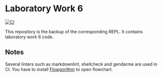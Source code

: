 # Laboratory Work 6

[![CI](https://github.com/alvinseville7cf/CSharp---Exercise---Other---Laboratory-Work-6/actions/workflows/ci.yml/badge.svg)](https://github.com/alvinseville7cf/CSharp---Exercise---Other---Laboratory-Work-6/actions/workflows/ci.yml)

This repository is the backup of the corresponding REPL. It contains laboratory work 6 code.

## Notes

Several linters such as markdownlint, shellcheck and gendarme are used in CI. You have to install [Flowgorithm](http://www.flowgorithm.org/index.htm) to open flowchart.
